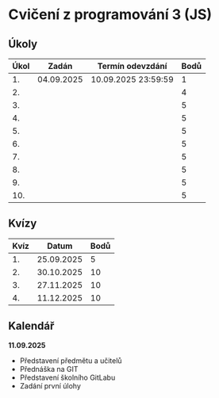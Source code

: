 # Cvičení z programování 3 (JS)

## Úkoly

| Úkol  | Zadán      | Termín odevzdání    | Bodů |
|-------|------------|---------------------|------|
| 1.    | 04.09.2025 | 10.09.2025 23:59:59 | 1    |
| 2.    |            |                     | 4    |
| 3.    |            |                     | 5    |
| 4.    |            |                     | 5    |
| 5.    |            |                     | 5    |
| 6.    |            |                     | 5    |
| 7.    |            |                     | 5    |
| 8.    |            |                     | 5    |
| 9.    |            |                     | 5    |
| 10.   |            |                     | 5    |

## Kvízy

| Kvíz  | Datum      | Bodů |
|-------|------------|------|
| 1.    | 25.09.2025 | 5    |
| 2.    | 30.10.2025 | 10   |
| 3.    | 27.11.2025 | 10   |
| 4.    | 11.12.2025 | 10   |

## Kalendář

**11.09.2025**

- Představení předmětu a učitelů
- Přednáška na GIT
- Představení školního GitLabu
- Zadání první úlohy
